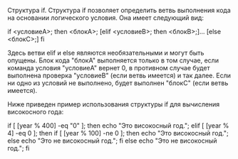 Структура if.
Структура if позволяет определить ветвь выполнения кода на основании логического условия. Она имеет следующий вид:

  if <условиеA>; then
    <блокA>;
  [elif <условиеB>; then
    <блокB>;]...
  [else
    <блокC>;]
  fi

Здесь ветви elif и else являются необязательными и могут быть опущены. Блок кода "блокA" выполняется только в том случае, если команда условия "условиеA" вернет 0, в противном случае будет выполнена проверка "условиеB" (если ветвь имеется) и так далее. Если ни одно из условий не выполнено, будет выполнен "блокC" (если ветвь имеется).

Ниже приведен пример использования структуры if для вычисления високосного года:

  if [ $[$year % 400] -eq "0" ]; then
    echo "Это високосный год.";
  elif [ $[$year % 4] -eq 0 ]; then
    if [ $[$year % 100] -ne 0 ]; then
      echo "Это високосный год.";
    else
      echo "Это не високосный год.";
    fi
  else
    echo "Это не високосный год.";
  fi
